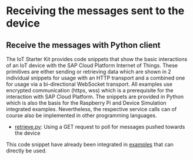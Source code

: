 # Receiving the messages sent to the device

## Receive the messages with Python client

The IoT Starter Kit provides code snippets that show the basic interactions of an IoT device with the SAP Cloud Platform Internet of Things. These primitives are either sending or
retrieving data which are shown in 2 individual snippets for usage with an HTTP transport and a combined one for usage via a bi-directional WebSocket
transport. All examples use encrypted communication (https, wss) which is a prerequisite for the interaction with SAP Cloud Platform. The snippets are provided in Python
which is also the basis for the Raspberry Pi and Device Simulation integrated examples. Nevertheless, the respective service calls can of course also be
implemented in other programming languages.

* [retrieve.py](../../../code-snippets/python/hcp-iot-services/https/retrieve.py): Using a GET request to poll for messages pushed towards the device

This code snippet have already been integrated in [examples](./src/examples/python) that can directly be used.